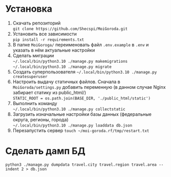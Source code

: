 # Установка

1. Скачать репозиторий  
  `git clone https://github.com/Shecspi/MoiGoroda.git`
2. Установить все зависимости  
  `pip install -r requirements.txt`
3. В папке `MoiGoroga/` переименовать файл `.env.example` в `.env` и указать в нём актуальные настройки
4. Сделать миграции  
  `~/.local/bin/python3.10 ./manage.py makemigrations`  
  `~/.local/bin/python3.10 ./manage.py migrate`
5. Создать суперпользователя
  `~/.local/bin/python3.10 ./manage.py createsuperuser`
6. Настроить выдачу статичных файлов. Сначала в `MoiGoroda/settings.py` добавить переменную (в данном случае Nginx забирает статику из public_html/)  
`STATIC_ROOT = os.path.join(BASE_DIR, './public_html/static')`
7. Выполнить команду  
`~/.local/bin/python3.10 ./manage.py collectstatic`
8. Загрузить изначальные настройки базы данных (федеральные округа, регионы, города)  
  `~/.local/bin/python3.10 ./manage.py loaddata db.json`
9. Перезапустить сервер `touch ~/moi-goroda.rf/tmp/restart.txt`

# Сделать дамп БД
`python3 ./manage.py dumpdata travel.city travel.region travel.area --indent 2 > db.json`